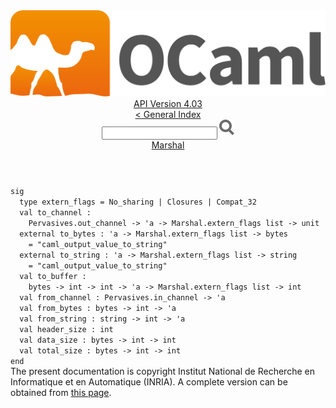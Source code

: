 <!-- ((! set title API !)) ((! set documentation !)) ((! set api !)) ((! set nobreadcrumb !)) -->
<div class="api"><header><nav class="toc brand"><a class="brand" href="https://ocaml.org/"><img src="colour-logo-gray.svg" class="svg" alt="OCaml"></a></nav><nav class="toc"><div class="toc_version"><a href="/docs" id="version-select">API Version 4.03</a></div><a href="index.html">&lt; General Index</a><div class="api_search"><input type="text" name="apisearch" id="api_search" oninput="mySearch(false);" onkeypress="this.oninput();" onclick="this.oninput();" onpaste="this.oninput();">
<img src="search_icon.svg" alt="Search" class="svg" onclick="mySearch(false)"></div>
<div id="search_results"></div><div class="toc_title"><a href="Marshal.html">Marshal</a></div><ul></ul></nav></header>
<code class="code"><span class="keyword">sig</span>
&nbsp;&nbsp;<span class="keyword">type</span>&nbsp;extern_flags&nbsp;=&nbsp;<span class="constructor">No_sharing</span>&nbsp;<span class="keywordsign">|</span>&nbsp;<span class="constructor">Closures</span>&nbsp;<span class="keywordsign">|</span>&nbsp;<span class="constructor">Compat_32</span>
&nbsp;&nbsp;<span class="keyword">val</span>&nbsp;to_channel&nbsp;:
&nbsp;&nbsp;&nbsp;&nbsp;<span class="constructor">Pervasives</span>.out_channel&nbsp;<span class="keywordsign">-&gt;</span>&nbsp;<span class="keywordsign">'</span>a&nbsp;<span class="keywordsign">-&gt;</span>&nbsp;<span class="constructor">Marshal</span>.extern_flags&nbsp;list&nbsp;<span class="keywordsign">-&gt;</span>&nbsp;unit
&nbsp;&nbsp;<span class="keyword">external</span>&nbsp;to_bytes&nbsp;:&nbsp;<span class="keywordsign">'</span>a&nbsp;<span class="keywordsign">-&gt;</span>&nbsp;<span class="constructor">Marshal</span>.extern_flags&nbsp;list&nbsp;<span class="keywordsign">-&gt;</span>&nbsp;bytes
&nbsp;&nbsp;&nbsp;&nbsp;=&nbsp;<span class="string">"caml_output_value_to_string"</span>
&nbsp;&nbsp;<span class="keyword">external</span>&nbsp;to_string&nbsp;:&nbsp;<span class="keywordsign">'</span>a&nbsp;<span class="keywordsign">-&gt;</span>&nbsp;<span class="constructor">Marshal</span>.extern_flags&nbsp;list&nbsp;<span class="keywordsign">-&gt;</span>&nbsp;string
&nbsp;&nbsp;&nbsp;&nbsp;=&nbsp;<span class="string">"caml_output_value_to_string"</span>
&nbsp;&nbsp;<span class="keyword">val</span>&nbsp;to_buffer&nbsp;:
&nbsp;&nbsp;&nbsp;&nbsp;bytes&nbsp;<span class="keywordsign">-&gt;</span>&nbsp;int&nbsp;<span class="keywordsign">-&gt;</span>&nbsp;int&nbsp;<span class="keywordsign">-&gt;</span>&nbsp;<span class="keywordsign">'</span>a&nbsp;<span class="keywordsign">-&gt;</span>&nbsp;<span class="constructor">Marshal</span>.extern_flags&nbsp;list&nbsp;<span class="keywordsign">-&gt;</span>&nbsp;int
&nbsp;&nbsp;<span class="keyword">val</span>&nbsp;from_channel&nbsp;:&nbsp;<span class="constructor">Pervasives</span>.in_channel&nbsp;<span class="keywordsign">-&gt;</span>&nbsp;<span class="keywordsign">'</span>a
&nbsp;&nbsp;<span class="keyword">val</span>&nbsp;from_bytes&nbsp;:&nbsp;bytes&nbsp;<span class="keywordsign">-&gt;</span>&nbsp;int&nbsp;<span class="keywordsign">-&gt;</span>&nbsp;<span class="keywordsign">'</span>a
&nbsp;&nbsp;<span class="keyword">val</span>&nbsp;from_string&nbsp;:&nbsp;string&nbsp;<span class="keywordsign">-&gt;</span>&nbsp;int&nbsp;<span class="keywordsign">-&gt;</span>&nbsp;<span class="keywordsign">'</span>a
&nbsp;&nbsp;<span class="keyword">val</span>&nbsp;header_size&nbsp;:&nbsp;int
&nbsp;&nbsp;<span class="keyword">val</span>&nbsp;data_size&nbsp;:&nbsp;bytes&nbsp;<span class="keywordsign">-&gt;</span>&nbsp;int&nbsp;<span class="keywordsign">-&gt;</span>&nbsp;int
&nbsp;&nbsp;<span class="keyword">val</span>&nbsp;total_size&nbsp;:&nbsp;bytes&nbsp;<span class="keywordsign">-&gt;</span>&nbsp;int&nbsp;<span class="keywordsign">-&gt;</span>&nbsp;int
<span class="keyword">end</span></code><div class="copyright">The present documentation is copyright Institut National de Recherche en Informatique et en Automatique (INRIA). A complete version can be obtained from <a href="http://caml.inria.fr/pub/docs/manual-ocaml/">this page</a>.</div></div>